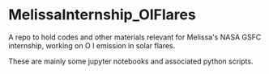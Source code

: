 # MelissaInternship_OIFlares
A repo to hold codes and other materials relevant for Melissa's NASA GSFC internship, working on O I emission in solar flares.

These are mainly some jupyter notebooks and associated python scripts. 
